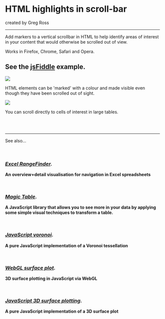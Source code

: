 # HTML highlights in scroll-bar #

created by Greg Ross

---


Add markers to a vertical scrollbar in HTML to help identify areas of interest in your content that would otherwise be scrolled out of view.

Works in Firefox, Chrome, Safari and Opera.

## See the [jsFiddle](http://jsfiddle.net/gregross/9vZ3f/) example. ##

<a href="http://jsfiddle.net/gregross/9vZ3f/"><img src="images/1.png"></a>

HTML elements can be 'marked' with a colour and made visible even though they have been scrolled out of sight.

[![](http://visi-scroll.googlecode.com/svn/trunk/images/2.png)](http://visi-scroll.googlecode.com/svn/trunk/example.html)

You can scroll directly to cells of interest in large tables.

<br>
<br>
<hr />

See also...<br>
<br>
<br>
<h3><i><b><a href='http://www.grvisualisation.50webs.com/excelrangefinder.html'>Excel RangeFinder</a>.</b></i></h3>

<b>An overview+detail visualisation for navigation in Excel spreadsheets</b>


<br>

<h3><i><b><a href='http://www.grvisualisation.50webs.com/'>Magic Table</a>.</b></i></h3>

<b>A JavaScript library that allows you to see more in your data by applying some simple visual techniques to transform a table.</b>

<br>

<h3><i><b><a href='http://www.grvisualisation.50webs.com/javascript_voronoi.html'>JavaScript voronoi</a>.</b></i></h3>

<b>A pure JavaScript implementation of a Voronoi tessellation</b>


<br>

<h3><i><b><a href='https://github.com/gregross/webgl-surface-plot'>WebGL surface plot</a>.</b></i></h3>

<b>3D surface plotting in JavaScript via WebGL</b>


<br>

<h3><i><b><a href='https://github.com/gregross/javascript-surface-plot/'>JavaScript 3D surface plotting</a>.</b></i></h3>

<b>A pure JavaScript implementation of a 3D surface plot</b>
